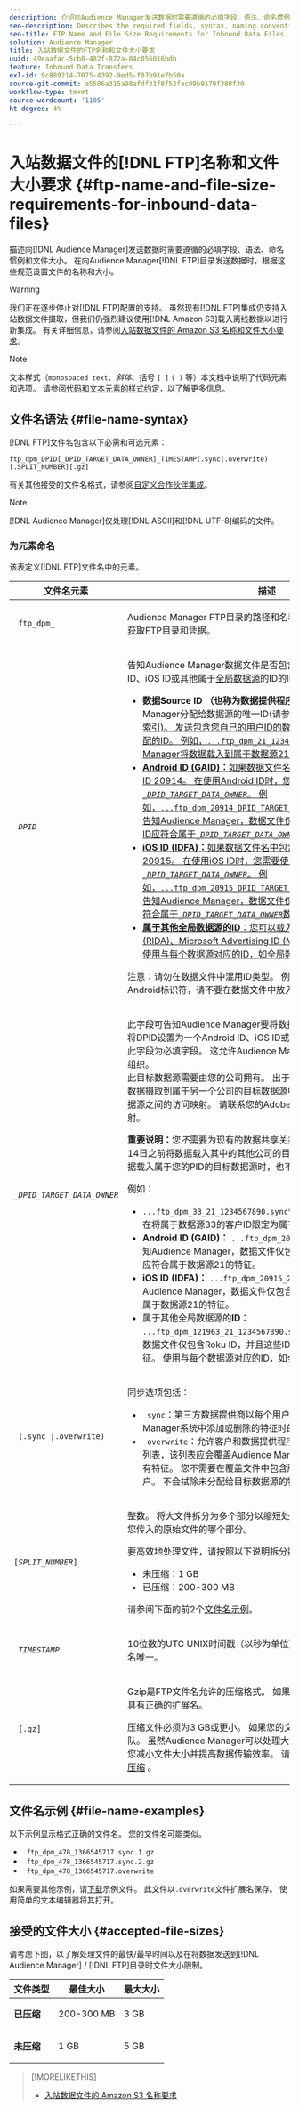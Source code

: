 ```yaml
---
description: 介绍向Audience Manager发送数据时需要遵循的必填字段、语法、命名惯例和文件大小。 在将数据发送到Audience ManagerFTP目录时，请根据这些规范设置文件的名称和大小。
seo-description: Describes the required fields, syntax, naming conventions and file sizes you need to follow when sending data to Audience Manager. Set the names and sizes of your files according to these specifications when you send data to an Audience Manager FTP directory.
seo-title: FTP Name and File Size Requirements for Inbound Data Files
solution: Audience Manager
title: 入站数据文件的FTP名称和文件大小要求
uuid: 49eaafac-5cb0-482f-872a-84c056016bdb
feature: Inbound Data Transfers
exl-id: 9c889214-7075-4392-9ed5-f07b91e7b50a
source-git-commit: a5506a315a98afdf31f8f52fac09b9179f388f30
workflow-type: tm+mt
source-wordcount: '1105'
ht-degree: 4%

---
```


# 入站数据文件的[!DNL FTP]名称和文件大小要求 {#ftp-name-and-file-size-requirements-for-inbound-data-files}

描述向[!DNL Audience Manager]发送数据时需要遵循的必填字段、语法、命名惯例和文件大小。 在向Audience Manager[!DNL FTP]目录发送数据时，根据这些规范设置文件的名称和大小。

>[!WARNING]
>
>我们正在逐步停止对[!DNL FTP]配置的支持。 虽然现有[!DNL FTP]集成仍支持入站数据文件摄取，但我们仍强烈建议使用[!DNL Amazon S3]载入离线数据以进行新集成。 有关详细信息，请参阅[入站数据文件的 Amazon S3 名称和文件大小要求](/help/using/integration/sending-audience-data/batch-data-transfer-explained/inbound-s3-filenames.md)。

>[!NOTE]
>
>文本样式（`monospaced text`、*斜体*、括号 `[ ]` `( )` 等）本文档中说明了代码元素和选项。 请参阅[代码和文本元素的样式约定](../../../reference/code-style-elements.md)，以了解更多信息。

## 文件名语法 {#file-name-syntax}

[!DNL FTP]文件名包含以下必需和可选元素：

`ftp_dpm_DPID[_DPID_TARGET_DATA_OWNER]_TIMESTAMP(.sync|.overwrite)[.SPLIT_NUMBER][.gz]`

有关其他接受的文件名格式，请参阅[自定义合作伙伴集成](/help/using/integration/sending-audience-data/custom-partner-integrations.md)。

>[!NOTE]
>
>[!DNL Audience Manager]仅处理[!DNL ASCII]和[!DNL UTF-8]编码的文件。

### 为元素命名

该表定义[!DNL FTP]文件名中的元素。

<table id="table_1EA97D75004148CE85F702427DB7E97A"> 
 <thead> 
  <tr> 
   <th colname="col1" class="entry"> 文件名元素 </th> 
   <th colname="col2" class="entry"> 描述 </th> 
  </tr> 
 </thead>
 <tbody> 
  <tr> 
   <td colname="col1"> <p> <code> ftp_dpm_</code> </p> </td> 
   <td colname="col2"> <p><span class="keyword">Audience Manager</span> FTP目录的路径和名称。 请联系您的客户经理以获取FTP目录和凭据。 </p> </td> 
  </tr> 
  <tr> 
   <td colname="col1"> <p> <code> <i>DPID</i> </code> </p> </td> 
   <td colname="col2"> <p>告知<span class="keyword">Audience Manager</span>数据文件是否包含您自己的用户ID、Android ID、iOS ID或其他属于<a href="/help/using/features/global-data-sources.md">全局数据源</a>的ID的lD。 接受以下选项：</p> 
    <ul id="ul_818EB3EB2E5543F0B048BCEBB6699562"> 
     <li id="li_ED6B13CB49794F6BA3DB6D807F788BAF"> <b>数据Source ID （也称为数据提供程序ID）：</b>这是Audience Manager分配给数据源的唯一ID(请参阅ID </a>的Audience Manager<a href="/help/using/reference/ids-in-aam.md">索引)。 发送包含您自己的用户ID的数据时，在文件名中使用此分配的ID。 例如，<code>...ftp_dpm_21_123456789.sync</code>告知<span class="keyword">Audience Manager</span>将数据载入到属于数据源21的ID。 </li> 
     <li id="li_1955911BA11F4F458227B77F383F25A3"> <b>Android ID (GAID)：</b>如果数据文件名中包含Android ID，则使用ID 20914。 在使用Android ID时，您需要使用字段<code><i>_DPID_TARGET_DATA_OWNER</i></code>。 例如，<code>...ftp_dpm_20914_DPID_TARGET_DATA_OWNER_123456789.sync</code>告知<span class="keyword">Audience Manager</span>，数据文件仅包含Android ID，并且这些ID应符合属于<code><i>_DPID_TARGET_DATA_OWNER</i></code>数据源的特征。</li> 
     <li id="li_54E7734C121646AF82095806DD1AED61"> <b>iOS ID (IDFA)：</b>如果数据文件名中包含iOS ID，则使用ID 20915。 在使用iOS ID时，您需要使用字段<code><i>_DPID_TARGET_DATA_OWNER</i></code>。 例如，<code>...ftp_dpm_20915_DPID_TARGET_DATA_OWNER_123456789.sync</code>告知<span class="keyword">Audience Manager</span>，数据文件仅包含iOS ID，并且这些ID应符合属于<code><i>_DPID_TARGET_DATA_OWNER</i></code>数据源的特征。</li>
     <li> <b>属于其他全局数据源的ID</b>：您可以载入适用于Advertising (RIDA)、Microsoft Advertising ID (MAID)和其他ID的Roku ID。 使用与每个数据源对应的ID，如<a href="/help/using/features/global-data-sources.md">全局数据源文章</a>中所述。</li> 
    </ul> <p> <p>注意：请勿在数据文件中混用ID类型。 例如，如果您的文件名包含Android标识符，请不要在数据文件中放入iOS ID或您自己的ID。 </p> </p> </td> 
  </tr> 
  <tr> 
   <td colname="col1"> <p> <code> <i>_DPID_TARGET_DATA_OWNER</i> </code> </p> </td> 
   <td colname="col2"> <p>此字段可告知Audience Manager要将数据载入到哪个数据源。 如果您将DPID设置为一个Android ID、iOS ID或其他属于全局数据源的ID，则此字段为必填字段。 这允许<span class="keyword">Audience Manager</span>将文件数据链接回您的组织。 <br>此目标数据源需要由您的公司拥有。 出于第二方数据共享的目的，要将数据摄取到属于另一个公司的目标数据源中，您必须拥有公司与目标数据源之间的访问映射。 请联系您的Adobe顾问或客户支持以设置映射。</p><p><b>重要说明：</b>您<i>不</i>需要为现有的数据共享关系（对于属于您在2022年3月14日之前将数据载入其中的其他公司的目标数据源）请求映射。 将数据载入属于您的PID的目标数据源时，也不需要映射。 </p> <p>例如： </p> 
    <ul> 
     <li> <code>...ftp_dpm_33_21_1234567890.sync</code>告知Audience Manager您正在将属于数据源33的客户ID限定为属于数据源21的特征或信号。 </li> 
     <li> <b>Android ID (GAID)：</b> <code>...ftp_dpm_20914_21_1234567890.sync</code>告知<span class="keyword">Audience Manager</span>，数据文件仅包含Android ID，并且这些ID应符合属于数据源21的特征。</li> 
     <li> <b>iOS ID (IDFA)：</b> <code>...ftp_dpm_20915_21_1234567890.sync</code>告知<span class="keyword">Audience Manager</span>，数据文件仅包含iOS ID，并且这些ID应符合属于数据源21的特征。</li>
     <li> 属于其他全局数据源的<b>ID</b>： <code>...ftp_dpm_121963_21_1234567890.sync</code>告知<span class="keyword">Audience Manager</span>数据文件仅包含Roku ID，并且这些ID应符合属于数据源21的特征。 使用与每个数据源对应的ID，如<a href="/help/using/features/global-data-sources.md">全局数据源文章</a>中所述。</li> 
    </ul> </td> 
  </tr> 
  <tr> 
   <td colname="col1"> <p> <code> (.sync |.overwrite)</code> </p> </td> 
   <td colname="col2"> <p>同步选项包括： </p> <p> 
     <ul id="ul_DAAF61EC636C4456BECDDC34C3F86E83"> 
      <li id="li_6EC6DE442B4546AA9F4F800D65C8A4EC"> <code> sync</code>：第三方数据提供商以每个用户为基础发送要在Audience Manager系统中添加或删除的特征时的正常情况。 </li> 
      <li id="li_8FE8430C2C004F87835D55231A0D99C9"> <code> overwrite</code>：允许客户和数据提供程序以每位用户为基础发送特征列表，该列表应会覆盖Audience Manager中给定数据源的所有现有特征。 您不需要在覆盖文件中包含所有用户。 仅包括要更改的用户。 不会拭除未分配给目标数据源的特征。 </li> 
     </ul> </p> </td> 
  </tr> 
  <tr> 
   <td colname="col1"> <p> <code>[<i>SPLIT_NUMBER</i>]</code> </p> </td> 
   <td colname="col2"> <p>整数。 将大文件拆分为多个部分以缩短处理时间时使用。 该数字表示您传入的原始文件的哪个部分。 </p> <p>要高效地处理文件，请按照以下说明拆分数据文件： </p> 
    <ul id="ul_E9446C5CA42649658093904D49D4369C"> 
     <li id="li_B275708DFE3F49E29EFAE6B838429E39">未压缩：1 GB </li> 
     <li id="li_A9638EB46ED14E0680B6575D5457E32F">已压缩：200-300 MB </li> 
    </ul> <p>请参阅下面的前2个<a href="../../../integration/sending-audience-data/batch-data-transfer-explained/inbound-ftp-filenames.md#file-name-examples">文件名示例</a>。 </p> </td> 
  </tr> 
  <tr> 
   <td colname="col1"> <p> <code> <i>TIMESTAMP</i> </code> </p> </td> 
   <td colname="col2"> <p>10位数的UTC UNIX时间戳（以秒为单位）。 时间戳有助于使每个文件名唯一。 </p> 
    <!-- 
     <p> <p>Note:  Audience Manager does not use the timestamp during processing of inbound files. The timestamp in the filename has been deprecated in Audience Manager but is still required for backwards compatibility. </p> </p> 
    --> </td> 
  </tr> 
  <tr> 
   <td colname="col1"> <p> <code> [.gz]</code> </p> </td> 
   <td colname="col2"> <p>Gzip是FTP文件名允许的压缩格式。 如果使用文件压缩，请确保文件名具有正确的扩展名。 </p> <p>压缩文件必须为3 GB或更小。 如果您的文件较大，请联系客户关怀团队。 虽然Audience Manager可以处理大型文件，但我们或许能够帮助您减小文件大小并提高数据传输效率。 请参阅入站数据传输文件的<a href="../../../integration/sending-audience-data/batch-data-transfer-explained/inbound-file-compression.md">文件压缩</a> 。 </p> </td> 
  </tr> 
 </tbody> 
</table>

## 文件名示例 {#file-name-examples}

以下示例显示格式正确的文件名。 您的文件名可能类似。

<ul class="simplelist"> 
 <li> <code> ftp_dpm_478_1366545717.sync.1.gz</code> </li> 
 <li> <code> ftp_dpm_478_1366545717.sync.2.gz</code> </li> 
 <li> <code> ftp_dpm_478_1366545717.overwrite</code> </li> 
</ul>

如果需要其他示例，请[下载](assets/ftp_dpm_1234_1445374061.overwrite)示例文件。 此文件以`.overwrite`文件扩展名保存。 使用简单的文本编辑器将其打开。

## 接受的文件大小 {#accepted-file-sizes}

请考虑下图，以了解处理文件的最快/最早时间以及在将数据发送到[!DNL Audience Manager] / [!DNL FTP]目录时文件大小限制。

<table id="table_59FCC63806684DF8BE54A1EAF224A234"> 
 <thead> 
  <tr> 
   <th colname="col1" class="entry"> 文件类型 </th> 
   <th colname="col2" class="entry"> 最佳大小 </th> 
   <th colname="col3" class="entry"> 最大大小 </th> 
  </tr>
 </thead>
 <tbody> 
  <tr> 
   <td colname="col1"><b>已压缩</b> </td> 
   <td colname="col2"> <p>200-300 MB </p> </td> 
   <td colname="col3"> <p>3 GB </p> </td> 
  </tr> 
  <tr> 
   <td colname="col1"><b>未压缩</b> </td> 
   <td colname="col2"> <p>1 GB </p> </td> 
   <td colname="col3"> <p>5 GB </p> </td> 
  </tr> 
 </tbody> 
</table>

>[!MORELIKETHIS]
>
>* [入站数据文件的 Amazon S3 名称要求](../../../integration/sending-audience-data/batch-data-transfer-explained/inbound-s3-filenames.md)
